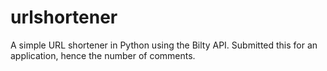 # urlshortener
A simple URL shortener in Python using the Bilty API. Submitted this for an application, hence the number of comments.
